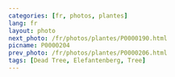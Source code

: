 ```yaml
---
categories: [fr, photos, plantes]
lang: fr
layout: photo
next_photo: /fr/photos/plantes/P0000190.html
picname: P0000204
prev_photo: /fr/photos/plantes/P0000206.html
tags: [Dead Tree, Elefantenberg, Tree]
---
```


